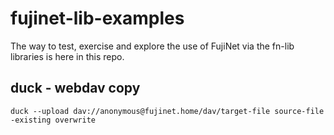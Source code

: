 # fujinet-lib-examples


The way to test, exercise and explore the use of FujiNet via the fn-lib libraries is here in this repo.



## duck - webdav copy

```shell
duck --upload dav://anonymous@fujinet.home/dav/target-file source-file -existing overwrite
```

